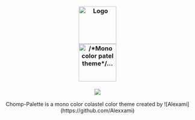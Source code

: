 <h3 align="center">
	<img src="https://chomp-palete.github.io/.github/chomp/green-chomp.png" width="100" alt="Logo"/><br/>
	<img src="https://chomp-palete.github.io/.github/asets/mini-banner.png" height="100" alt="/*Mono color patel theme*/..."/><br/>
  <br/>
	<img src="https://chomp-palete.github.io/.github/asets/small-separator.png"/>
</h3>

<p align="center">Chomp-Palette is a mono color colastel color theme created by ![Alexami](https://github.com/Alexxami)</p>
